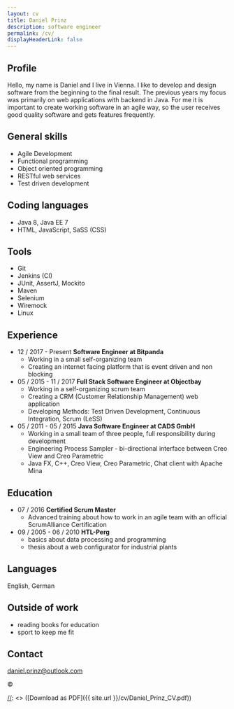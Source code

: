 ```yaml
---
layout: cv
title: Daniel Prinz
description: software engineer
permalink: /cv/
displayHeaderLink: false
---
```


## Profile
Hello, my name is Daniel and I live in Vienna. I like to develop and design software from the beginning to the final result. The previous years my focus was primarily on web applications with backend in Java.
For me it is important to create working software in an agile way, so the user receives good quality software and gets features frequently.

## General skills
* Agile Development
* Functional programming
* Object oriented programming
* RESTful web services
* Test driven development

## Coding languages
* Java 8, Java EE 7
* HTML, JavaScript, SaSS (CSS)

## Tools
* Git
* Jenkins (CI)
* JUnit, AssertJ, Mockito
* Maven
* Selenium
* Wiremock
* Linux

## Experience
* 12 / 2017 - Present **Software Engineer at Bitpanda**
	* Working in a small self-organizing team
	* Creating an internet facing platform that is event driven and non blocking
* 05 / 2015 - 11 / 2017 **Full Stack Software Engineer at Objectbay**
	* Working in a self-organizing scrum team
	* Creating a CRM (Customer Relationship Management) web application
	* Developing Methods: Test Driven Development, Continuous Integration, Scrum (LeSS)
* 05 / 2011 - 05 / 2015 **Java Software Engineer at CADS GmbH**
	* Working in a small team of three people, full responsibility during development
	* Engineering Process Sampler - bi-directional interface between Creo View and Creo Parametric
	* Java FX, C++, Creo View, Creo Parametric, Chat client with Apache Mina

## Education
* 07 / 2016 **Certified Scrum Master**
	* Advanced training about how to work in an agile team with an official ScrumAlliance Certification
* 09 / 2005 - 06 / 2010 **HTL-Perg**
	* basics about data processing and programming
	* thesis about a web configurator for industrial plants

## Languages
English, German

## Outside of work
* reading books for education
* sport to keep me fit

## Contact
daniel.prinz@outlook.com

©

[//]: <> (Download is disabled because PDF is outdated!)
[//]: <> ([Download as PDF]({{ site.url }}/cv/Daniel_Prinz_CV.pdf))
